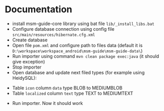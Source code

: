 # Documentation

* install msm-guide-core library using bat file `lib/_install_libs.bat`
* Configure database connection using config file `src/main/resources/hibernate.cfg.xml`
* Create database
* Open file `pom.xml` and configure path to files data (default it is `D:\workspace\workspace_android\msm-guide\msm-guide-data\`)
* Run importer using command `mvn clean package exec:java` (it should give exception)
* Stop importer
* Open database and update next filed types (for example using HeidySQL): 
- Table `icon` column `data` type BLOB to MEDIUMBLOB
- Table `localized` column `text` type TEXT to MEDIUMTEXT
* Run importer. Now it should work